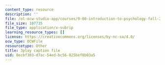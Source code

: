 ```yaml
---
content_type: resource
description: ''
file: /ol-ocw-studio-app/courses/9-00-introduction-to-psychology-fall-2004/0ecbf303d7ac54edbc56825bef8b03a5_10503.vtt
file_size: 107735
file_type: application/x-subrip
learning_resource_types: []
license: https://creativecommons.org/licenses/by-nc-sa/4.0/
ocw_type: OCWFile
resourcetype: Other
title: 3play caption file
uid: 0ecbf303-d7ac-54ed-bc56-825bef8b03a5
---
```

